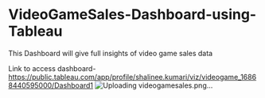 # VideoGameSales-Dashboard-using-Tableau
This Dashboard will give full insights of video game sales data


Link to access dashboard-https://public.tableau.com/app/profile/shalinee.kumari/viz/videogame_16868440595000/Dashboard1
![Uploading videogamesales.png…]()
